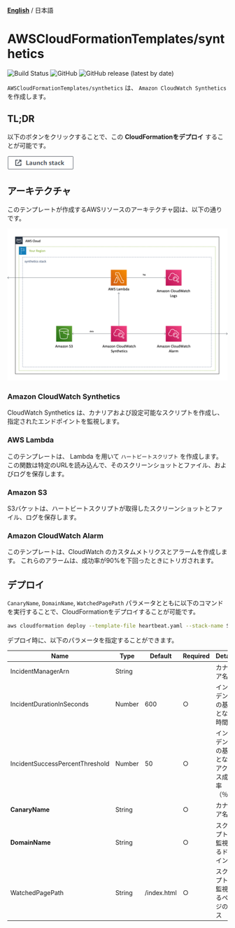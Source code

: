 [**English**](README.md) / 日本語

# AWSCloudFormationTemplates/synthetics
![Build Status](https://codebuild.ap-northeast-1.amazonaws.com/badges?uuid=eyJlbmNyeXB0ZWREYXRhIjoiT1o3djE0RFpweWErRDl6SkpwTGsySVJKbWk0ajhreUlEaXAvTHh3ZzdaS2wzNVR5V1hpZkZRRVRtcFIvNncydWdad2w4TG9MRVMzVGFvMlZKY2RNYUowPSIsIml2UGFyYW1ldGVyU3BlYyI6Ik0vOGVWdGFEWTlyYVdDZUwiLCJtYXRlcmlhbFNldFNlcmlhbCI6MX0%3D&branch=master)
![GitHub](https://img.shields.io/github/license/eijikominami/aws-cloudformation-templates)
![GitHub release (latest by date)](https://img.shields.io/github/v/release/eijikominami/aws-cloudformation-templates)

``AWSCloudFormationTemplates/synthetics`` は、 ``Amazon CloudWatch Synthetics`` を作成します。

## TL;DR

以下のボタンをクリックすることで、この **CloudFormationをデプロイ** することが可能です。

[![cloudformation-launch-stack](../images/cloudformation-launch-stack.png)](https://console.aws.amazon.com/cloudformation/home?region=ap-northeast-1#/stacks/create/review?stackName=Synthetics&templateURL=https://eijikominami.s3-ap-northeast-1.amazonaws.com/aws-cloudformation-templates/synthetics/heartbeat.yaml) 

## アーキテクチャ

このテンプレートが作成するAWSリソースのアーキテクチャ図は、以下の通りです。

![](../images/architecture-synthetics.png)

### Amazon CloudWatch Synthetics

CloudWatch Synthetics は、カナリアおよび設定可能なスクリプトを作成し、指定されたエンドポイントを監視します。

### AWS Lambda

このテンプレートは、 Lambda を用いて ``ハートビートスクリプト`` を作成します。この関数は特定のURLを読み込んで、そのスクリーンショットとファイル、およびログを保存します。

### Amazon S3

S3バケットは、ハートビートスクリプトが取得したスクリーンショットとファイル、ログを保存します。

### Amazon CloudWatch Alarm

このテンプレートは、CloudWatch のカスタムメトリクスとアラームを作成します。
これらのアラームは、成功率が90%を下回ったときにトリガされます。

## デプロイ

``CanaryName``, ``DomainName``, ``WatchedPagePath`` パラメータとともに以下のコマンドを実行することで、CloudFormationをデプロイすることが可能です。

```bash
aws cloudformation deploy --template-file heartbeat.yaml --stack-name Synthetics --parameter-overrides CanaryName=XXXXX DomainName=XXXXX WatchedPagePath=XXXXX
```

デプロイ時に、以下のパラメータを指定することができます。

| Name | Type | Default | Required | Details | 
| --- | --- | --- | --- | --- |
| IncidentManagerArn | String | | | カナリア名 |
| IncidentDurationInSeconds | Number | 600 | ○ | インシデントの基準となる時間 |
| IncidentSuccessPercentThreshold | Number | 50 | ○ | インシデントの基準となるアクセス成功率（％） |
| **CanaryName** | String | | ○ | カナリア名 |
| **DomainName** | String | | ○ | スクリプトが監視するドメイン名 |
| WatchedPagePath | String | /index.html | ○ | スクリプトが監視するページのパス |